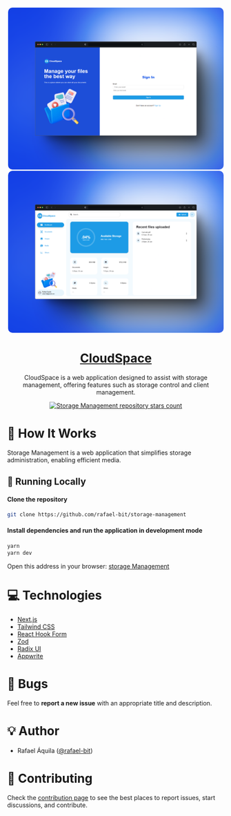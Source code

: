 <p align="center">
   <img src="git/Login.png" style="border-radius: 10px;" width="500"/>
   <img src="git/Dashboard.png" style="border-radius: 10px;" width="500"/>
</p>

<h1 align="center">
    <a href="#">CloudSpace</a>
</h1>

<p align="center">
    CloudSpace is a web application designed to assist with storage management, offering features such as storage control and client management.
</p>
<p align="center">
  <a href="https://github.com/rafael-bit/storage-management">
  	<img src="https://img.shields.io/github/stars/rafael-bit/storage-management?label=rafael-bit%2Fstorage-management" alt="Storage Management repository stars count" />
  </a>
</p>

# 🚀 How It Works

Storage Management is a web application that simplifies storage administration, enabling efficient media.

## 👷 Running Locally

#### Clone the repository

```bash
git clone https://github.com/rafael-bit/storage-management
```

#### Install dependencies and run the application in development mode

```bash
yarn
yarn dev
```

Open this address in your browser: [storage Management](http://localhost:3000/)

# 💻 Technologies

- [Next.js](https://nextjs.org/)
- [Tailwind CSS](https://tailwindcss.com/)
- [React Hook Form](https://react-hook-form.com/)
- [Zod](https://zod.dev/)
- [Radix UI](https://www.radix-ui.com/)
- [Appwrite](https://appwrite.io/)

# 🚩 Bugs

Feel free to **report a new issue** with an appropriate title and description.

# 💡 Author

- Rafael Áquila ([@rafael-bit](https://github.com/rafael-bit))

# 🔧 Contributing

Check the [contribution page](https://github.com/rafael-bit/storage-management/) to see the best places to report issues, start discussions, and contribute.